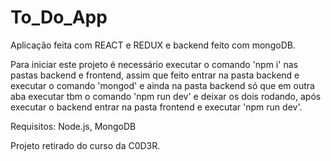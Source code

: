 # To_Do_App
Aplicação feita com REACT e REDUX e backend feito com mongoDB.

Para iniciar este projeto é necessário executar o comando 'npm i' nas pastas backend e frontend,
assim que feito entrar na pasta backend e executar o comando 'mongod' e ainda na pasta backend só que em outra aba executar tbm o comando 'npm run dev' e deixar os dois rodando,
após executar o backend entrar na pasta frontend e executar 'npm run dev'.

Requisitos: Node.js, MongoDB

Projeto retirado do curso da C0D3R.
